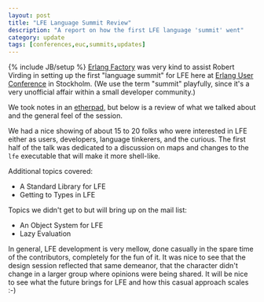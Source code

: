```yaml
---
layout: post
title: "LFE Language Summit Review"
description: "A report on how the first LFE language 'summit' went"
category: update
tags: [conferences,euc,summits,updates]
---
```

{% include JB/setup %}
<a href="http://www.erlang-factory.com/">Erlang Factory</a> was very kind to
assist Robert Virding in setting up the first "language summit" for LFE here at
<a href="http://www.erlang-factory.com/euc2014">Erlang User Conference</a>
in Stockholm. (We use the term "summit" playfully, since it's a very unofficial
affair within a small developer community.)

We took notes in an
<a href="https://etherpad.wikimedia.org/p/lfe-design-summit-euc2014">etherpad</a>,
but below is a review of what we talked about and the general feel of the session.

We had a nice showing of about 15 to 20 folks who were interested in LFE either
as users, developers, language tinkerers, and the curious. The first half of
the talk was dedicated to a discussion on maps and changes to the
<code>lfe</code> executable that will make it more shell-like.

Additional topics covered:

 * A Standard Library for LFE
 * Getting to Types in LFE

Topics we didn't get to but will bring up on the mail list:

 * An Object System for LFE
 * Lazy Evaluation

In general, LFE development is very mellow, done casually in the spare time of
the contributors, completely for the fun of it. It was nice to see that the design
session reflected that same demeanor, that the character didn't change in a larger
group where opinions were being shared. It will be nice to see what the future 
brings for LFE and how this casual approach scales :-)
